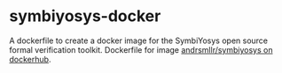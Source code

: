# symbiyosys-docker
A dockerfile to create a docker image for the SymbiYosys open source formal verification toolkit.
Dockerfile for image [andrsmllr/symbiyosys on dockerhub](https://hub.docker.com).

